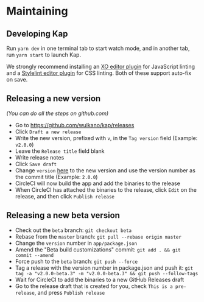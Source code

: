 # Maintaining


## Developing Kap

Run `yarn dev` in one terminal tab to start watch mode, and in another tab, run `yarn start` to launch Kap.

We strongly recommend installing an [XO editor plugin](https://github.com/sindresorhus/xo#editor-plugins) for JavaScript linting and a [Stylelint editor plugin](https://github.com/stylelint/stylelint/blob/master/docs/user-guide/complementary-tools.md#editor-plugins) for CSS linting. Both of these support auto-fix on save.


## Releasing a new version

*(You can do all the steps on github.com)*

- Go to https://github.com/wulkano/kap/releases
- Click `Draft a new release`
- Write the new version, prefixed with `v`, in the `Tag version` field (Example: `v2.0.0`)
- Leave the `Release title` field blank
- Write release notes
- Click `Save draft`
- Change `version` [here](https://github.com/wulkano/kap/blob/master/app/package.json#L4) to the new version and use the version number as the commit title (Example: `2.0.0`)
- CircleCI will now build the app and add the binaries to the release
- When CircleCI has attached the binaries to the release, click `Edit` on the release, and then click `Publish release`


## Releasing a new beta version

- Check out the `beta` branch: `git checkout beta`
- Rebase from the `master` branch: `git pull --rebase origin master`
- Change the `version` number in `app/package.json`
- Amend the "Beta build customizations" commit: `git add . && git commit --amend`
- Force push to the `beta` branch: `git push --force`
- Tag a release with the version number in package.json and push it: `git tag -a "v2.0.0-beta.3" -m "v2.0.0-beta.3" && git push --follow-tags`
- Wait for CircleCI to add the binaries to a new GitHub Releases draft
- Go to the release draft that is created for you, check `This is a pre-release`, and press `Publish release`
